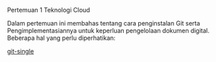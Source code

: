 Pertemuan 1 Teknologi Cloud

Dalam pertemuan ini membahas tentang cara penginstalan Git serta Pengimplementasiannya untuk keperluan pengelolaan dokumen digital.
Beberapa hal yang perlu diperhatikan:

[git-single](https://github.com/salsabila028/tekn-cloud-computing/blob/8674838a129e4ff24541b8e02bec232c78c1a3fd/minggu-01/git-single.md)

